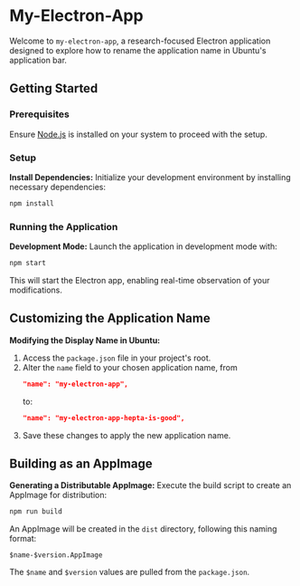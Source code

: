 # My-Electron-App

Welcome to `my-electron-app`, a research-focused Electron application designed to explore how to rename the application name in Ubuntu's application bar.

## Getting Started

### Prerequisites
Ensure [Node.js](https://nodejs.org/) is installed on your system to proceed with the setup.

### Setup
**Install Dependencies:**
Initialize your development environment by installing necessary dependencies:
```bash
npm install
```

### Running the Application
**Development Mode:**
Launch the application in development mode with:
```bash
npm start
```
This will start the Electron app, enabling real-time observation of your modifications.

## Customizing the Application Name

**Modifying the Display Name in Ubuntu:**
1. Access the `package.json` file in your project's root.
2. Alter the `name` field to your chosen application name, from
   ```json
   "name": "my-electron-app",
   ```
   to:
   ```json
   "name": "my-electron-app-hepta-is-good",
   ```
3. Save these changes to apply the new application name.

## Building as an AppImage

**Generating a Distributable AppImage:**
Execute the build script to create an AppImage for distribution:
```bash
npm run build
```
An AppImage will be created in the `dist` directory, following this naming format:
```
$name-$version.AppImage
```
The `$name` and `$version` values are pulled from the `package.json`.
